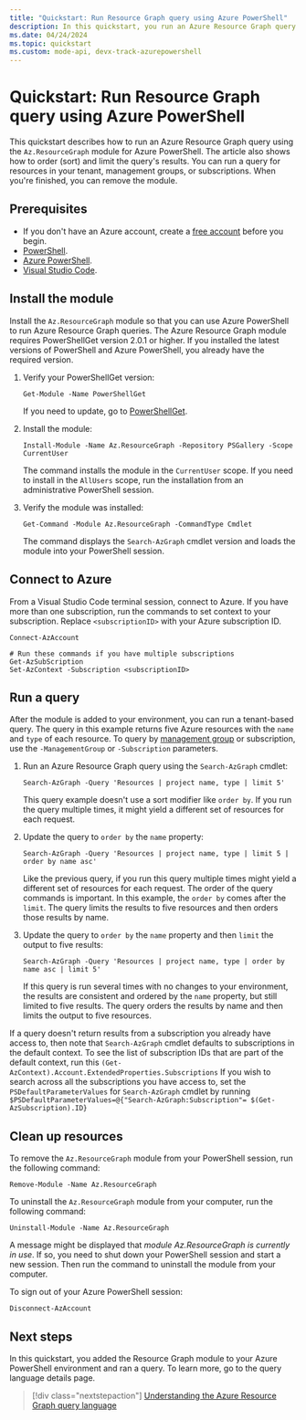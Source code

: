 ```yaml
---
title: "Quickstart: Run Resource Graph query using Azure PowerShell"
description: In this quickstart, you run an Azure Resource Graph query using the module for Azure PowerShell.
ms.date: 04/24/2024
ms.topic: quickstart
ms.custom: mode-api, devx-track-azurepowershell
---
```


# Quickstart: Run Resource Graph query using Azure PowerShell

This quickstart describes how to run an Azure Resource Graph query using the `Az.ResourceGraph` module for Azure PowerShell. The article also shows how to order (sort) and limit the query's results. You can run a query for resources in your tenant, management groups, or subscriptions. When you're finished, you can remove the module.

## Prerequisites

- If you don't have an Azure account, create a [free account](https://azure.microsoft.com/free/?WT.mc_id=A261C142F) before you begin.
- [PowerShell](/powershell/scripting/install/installing-powershell).
- [Azure PowerShell](/powershell/azure/install-azure-powershell).
- [Visual Studio Code](https://code.visualstudio.com/).

## Install the module

Install the `Az.ResourceGraph` module so that you can use Azure PowerShell to run Azure Resource Graph queries. The Azure Resource Graph module requires PowerShellGet version 2.0.1 or higher. If you installed the latest versions of PowerShell and Azure PowerShell, you already have the required version.

1. Verify your PowerShellGet version:

    ```azurepowershell
    Get-Module -Name PowerShellGet
    ```

   If you need to update, go to [PowerShellGet](/powershell/gallery/powershellget/install-powershellget).

1. Install the module:

   ```azurepowershell
   Install-Module -Name Az.ResourceGraph -Repository PSGallery -Scope CurrentUser
   ```

    The command installs the module in the `CurrentUser` scope. If you need to install in the `AllUsers` scope, run the installation from an administrative PowerShell session.

1. Verify the module was installed:

   ```azurepowershell
   Get-Command -Module Az.ResourceGraph -CommandType Cmdlet
   ```

   The command displays the `Search-AzGraph` cmdlet version and loads the module into your PowerShell session.

## Connect to Azure

From a Visual Studio Code terminal session, connect to Azure. If you have more than one subscription, run the commands to set context to your subscription. Replace `<subscriptionID>` with your Azure subscription ID.

```azurepowershell
Connect-AzAccount

# Run these commands if you have multiple subscriptions
Get-AzSubScription
Set-AzContext -Subscription <subscriptionID>
```

## Run a query

After the module is added to your environment, you can run a tenant-based query. The query in this example returns five Azure resources with the `name` and `type` of each resource. To query by [management group](../management-groups/overview.md) or subscription, use the `-ManagementGroup` or `-Subscription` parameters.

1. Run an Azure Resource Graph query using the `Search-AzGraph` cmdlet:

   ```azurepowershell
   Search-AzGraph -Query 'Resources | project name, type | limit 5'
   ```

   This query example doesn't use a sort modifier like `order by`. If you run the query multiple times, it might yield a different set of resources for each request.

1. Update the query to `order by` the `name` property:

   ```azurepowershell
   Search-AzGraph -Query 'Resources | project name, type | limit 5 | order by name asc'
   ```

   Like the previous query, if you run this query multiple times might yield a different set of resources for each request. The order of the query commands is important. In this example, the `order by` comes after the `limit`. The query limits the results to five resources and then orders those results by name.

1. Update the query to `order by` the `name` property and then `limit` the output to five results:

   ```azurepowershell
   Search-AzGraph -Query 'Resources | project name, type | order by name asc | limit 5'
   ```

   If this query is run several times with no changes to your environment, the results are consistent and ordered by the `name` property, but still limited to five results. The query orders the results by name and then limits the output to five resources.

If a query doesn't return results from a subscription you already have access to, then note that `Search-AzGraph` cmdlet defaults to subscriptions in the default context. To see the list of subscription IDs that are part of the default context, run this `(Get-AzContext).Account.ExtendedProperties.Subscriptions` If you wish to search across all the subscriptions you have access to, set the `PSDefaultParameterValues` for `Search-AzGraph` cmdlet by running `$PSDefaultParameterValues=@{"Search-AzGraph:Subscription"= $(Get-AzSubscription).ID}`

## Clean up resources

To remove the `Az.ResourceGraph` module from your PowerShell session, run the following command:

```azurepowershell
Remove-Module -Name Az.ResourceGraph
```

To uninstall the `Az.ResourceGraph` module from your computer, run the following command:

```azurepowershell
Uninstall-Module -Name Az.ResourceGraph
```

A message might be displayed that _module Az.ResourceGraph is currently in use_. If so, you need to shut down your PowerShell session and start a new session. Then run the command to uninstall the module from your computer.

To sign out of your Azure PowerShell session:

```azurepowershell
Disconnect-AzAccount
```

## Next steps

In this quickstart, you added the Resource Graph module to your Azure PowerShell environment and ran a query. To learn more, go to the query language details page.

> [!div class="nextstepaction"]
> [Understanding the Azure Resource Graph query language](./concepts/query-language.md)
